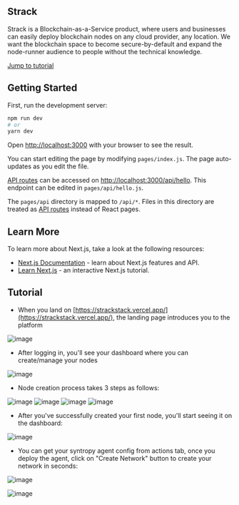 ## Strack
Strack is a Blockchain-as-a-Service product, where users and businesses can easily deploy blockchain nodes on any cloud provider, any location. We want the blockchain space to become secure-by-default and expand the node-runner audience to people without the technical knowledge.

[Jump to tutorial](#tutorial)

## Getting Started

First, run the development server:

```bash
npm run dev
# or
yarn dev
```

Open [http://localhost:3000](http://localhost:3000) with your browser to see the result.

You can start editing the page by modifying `pages/index.js`. The page auto-updates as you edit the file.

[API routes](https://nextjs.org/docs/api-routes/introduction) can be accessed on [http://localhost:3000/api/hello](http://localhost:3000/api/hello). This endpoint can be edited in `pages/api/hello.js`.

The `pages/api` directory is mapped to `/api/*`. Files in this directory are treated as [API routes](https://nextjs.org/docs/api-routes/introduction) instead of React pages.

## Learn More

To learn more about Next.js, take a look at the following resources:

- [Next.js Documentation](https://nextjs.org/docs) - learn about Next.js features and API.
- [Learn Next.js](https://nextjs.org/learn) - an interactive Next.js tutorial.

## Tutorial

- When you land on [https://strackstack.vercel.app/](https://strackstack.vercel.app/), the landing page introduces you to the platform

![image](https://user-images.githubusercontent.com/22184427/122772806-5e744300-d2c5-11eb-9c45-96a7e045930a.png)


- After logging in, you'll see your dashboard where you can create/manage your nodes

![image](https://user-images.githubusercontent.com/22184427/122772942-84014c80-d2c5-11eb-8b18-b7be47a44c13.png)


- Node creation process takes 3 steps as follows:

![image](https://user-images.githubusercontent.com/22184427/122773641-23beda80-d2c6-11eb-8ada-492eb5cfcac8.png)
![image](https://user-images.githubusercontent.com/22184427/122773677-2ae5e880-d2c6-11eb-8b4b-aa221d7d5d9c.png)
![image](https://user-images.githubusercontent.com/22184427/122773704-320cf680-d2c6-11eb-8078-a920462515c0.png)
![image](https://user-images.githubusercontent.com/22184427/122773732-36d1aa80-d2c6-11eb-9a64-15c31f85551b.png)


- After you've successfully created your first node, you'll start seeing it on the dashboard:

![image](https://user-images.githubusercontent.com/22184427/122773207-c4f96100-d2c5-11eb-83a3-f1c1192ad261.png)


- You can get your syntropy agent config from actions tab, once you deploy the agent, click on "Create Network" button to create your network in seconds:

![image](https://user-images.githubusercontent.com/22184427/122774034-7bf5dc80-d2c6-11eb-86ac-3a60cc562dda.png)

![image](https://user-images.githubusercontent.com/22184427/122774493-da22bf80-d2c6-11eb-80bf-a6ca330f269f.png)
